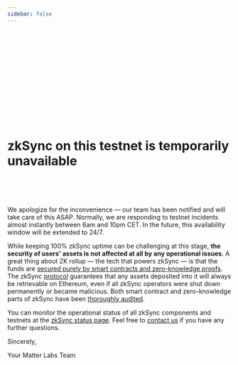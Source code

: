 ```yaml
---
sidebar: false
---
```


<br>
<br>
<br>
<br>
<br>
<br>
<br>
<br>
<br>
<br>
<br>
<br>

# zkSync on this testnet is temporarily unavailable

<br>
<br>
<br>

We apologize for the inconvenience — our team has been notified and will take care of this ASAP. Normally, we are responding to testnet incidents almost instantly between 6am and 10pm CET. In the future, this availability window will be extended to 24/7.

While keeping 100% zkSync uptime can be challenging at this stage, **the security of users' assets is not affected at all by any operational issues**. A great thing about ZK rollup — the tech that powers zkSync — is that the funds are [secured purely by smart contracts and zero-knowledge proofs](https://zksync.io/faq/security.html). The zkSync [protocol](https://github.com/matter-labs/zksync/blob/master/docs/protocol.md) guarantees that any assets deposited into it will always be retrievable on Ethereum, even if all zkSync operators were shut down permanently or became malicious. Both smart contract and zero-knowledge parts of zkSync have been [thoroughly audited](https://zksync.io/zksync-1.0-audit.pdf).

You can monitor the operational status of all zkSync components and testnets at the [zkSync status page](https://uptime.com/s/zksync). Feel free to [contact us](https://zksync.io/contact.html) if you have any further questions.

Sincerely,

Your Matter Labs Team